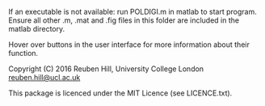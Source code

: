 If an executable is not available: run POLDIGI.m in matlab to start 
program. Ensure all other .m, .mat and .fig files in this folder are 
included in the matlab directory.

Hover over buttons in the user interface for more information about their
function.

Copyright (C) 2016 Reuben Hill, University College London
reuben.hill@ucl.ac.uk

This package is licenced under the MIT Licence (see LICENCE.txt).